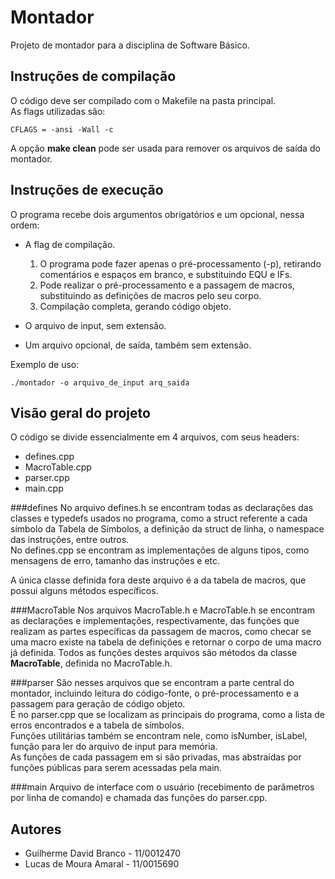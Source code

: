 Montador
========

Projeto de montador para a disciplina de Software Básico.

Instruções de compilação
------------------------

O código deve ser compilado com o Makefile na pasta principal.  
As flags utilizadas são:  

`CFLAGS = -ansi -Wall -c`  

A opção **make clean** pode ser usada para remover os arquivos de saída do montador.  

Instruções de execução
----------------------

O programa recebe dois argumentos obrigatórios e um opcional, nessa ordem:  

- A flag de compilação.

  1. O programa pode fazer apenas o pré-processamento (-p), retirando comentários e espaços em branco, e substituindo EQU e IFs.
  2. Pode realizar o pré-processamento e a passagem de macros, substituindo as definições de macros pelo seu corpo.
  3. Compilação completa, gerando código objeto.  

- O arquivo de input, sem extensão.  
- Um arquivo opcional, de saída, também sem extensão.  

Exemplo de uso:

`./montador -o arquivo_de_input arq_saida`


Visão geral do projeto
----------------------

O código se divide essencialmente em 4 arquivos, com seus headers:  

- defines.cpp
- MacroTable.cpp
- parser.cpp 
- main.cpp


###defines
No arquivo defines.h se encontram todas as declarações das classes e typedefs usados no programa, como a struct referente a cada símbolo da Tabela de Símbolos, a definição da struct de linha, o namespace das instruções, entre outros.  
No defines.cpp se encontram as implementações de alguns tipos, como mensagens de erro, tamanho das instruções e etc.

A única classe definida fora deste arquivo é a da tabela de macros, que possui alguns métodos específicos.


###MacroTable
Nos arquivos MacroTable.h e MacroTable.h se encontram as declarações e implementações, respectivamente, das funções que realizam as partes específicas da passagem de macros, como checar se uma macro existe na tabela de definições e retornar o corpo de uma macro já definida.
Todos as funções destes arquivos são métodos da classe **MacroTable**, definida no MacroTable.h.

###parser
São nesses arquivos que se encontram a parte central do montador, incluindo leitura do código-fonte, o pré-processamento e a passagem para geração de código objeto.  
É no parser.cpp que se localizam as principais do programa, como a lista de erros encontrados e a tabela de símbolos.  
Funções utilitárias também se encontram nele, como isNumber, isLabel, função para ler do arquivo de input para memória.  
As funções de cada passagem em si são privadas, mas abstraídas por funções públicas para serem acessadas pela main.

###main
Arquivo de interface com o usuário (recebimento de parâmetros por linha de comando) e chamada das funções do parser.cpp. 


Autores
-------
* Guilherme David Branco	-	11/0012470
* Lucas de Moura Amaral 	-	11/0015690


